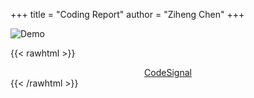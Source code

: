 +++
title = "Coding Report"
author = "Ziheng Chen"
+++

![Demo](https://leetcard.jacoblin.cool/zihengjackchen?theme=nord&font=Noto%20Sans&ext=contest#center)


{{< rawhtml >}}
<div style="text-align: center;">
  <a href="https://app.codesignal.com/evaluation-result/9nCGqusgWDJf8k25F?accessToken=RYpMCA95LYwPqDopS-75GYSFK4ju6uTJiAqyCsGjPM">CodeSignal</a>
</div>
{{< /rawhtml >}}